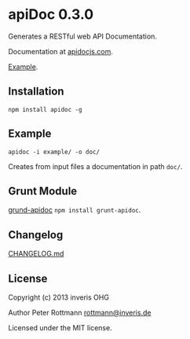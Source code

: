 # apiDoc 0.3.0

Generates a RESTful web API Documentation.

Documentation at [apidocjs.com](http://apidocjs.com).

[Example](http://apidocjs.com/example/).


## Installation

`npm install apidoc -g`


## Example

`apidoc -i example/ -o doc/`

Creates from input files a documentation in path `doc/`.


## Grunt Module

[grund-apidoc](https://github.com/apidoc/grunt-apidoc) `npm install grunt-apidoc`.


## Changelog

[CHANGELOG.md](https://github.com/apidoc/apidoc/blob/master/CHANGELOG.md)


## License
Copyright (c) 2013 inveris OHG

Author Peter Rottmann <rottmann@inveris.de>

Licensed under the MIT license.